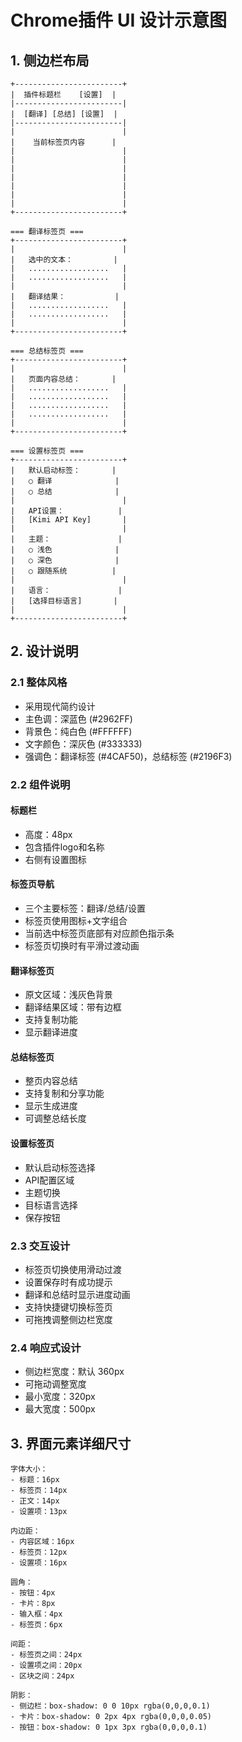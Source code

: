 # Chrome插件 UI 设计示意图

## 1. 侧边栏布局

```
+------------------------+
|  插件标题栏    [设置]  |
|------------------------|
|  [翻译] [总结] [设置]  |
|------------------------|
|                        |
|    当前标签页内容      |
|                        |
|                        |
|                        |
|                        |
|                        |
|                        |
|                        |
+------------------------+

=== 翻译标签页 ===
+------------------------+
|                        |
|   选中的文本：         |
|   ..................   |
|   ..................   |
|                        |
|   翻译结果：           |
|   ..................   |
|   ..................   |
|                        |
+------------------------+

=== 总结标签页 ===
+------------------------+
|                        |
|   页面内容总结：       |
|   ..................   |
|   ..................   |
|   ..................   |
|   ..................   |
|                        |
+------------------------+

=== 设置标签页 ===
+------------------------+
|   默认启动标签：       |
|   ○ 翻译              |
|   ○ 总结              |
|                        |
|   API设置：            |
|   [Kimi API Key]       |
|                        |
|   主题：               |
|   ○ 浅色              |
|   ○ 深色              |
|   ○ 跟随系统          |
|                        |
|   语言：               |
|   [选择目标语言]       |
|                        |
+------------------------+
```

## 2. 设计说明

### 2.1 整体风格
- 采用现代简约设计
- 主色调：深蓝色 (#2962FF)
- 背景色：纯白色 (#FFFFFF)
- 文字颜色：深灰色 (#333333)
- 强调色：翻译标签 (#4CAF50)，总结标签 (#2196F3)

### 2.2 组件说明

#### 标题栏
- 高度：48px
- 包含插件logo和名称
- 右侧有设置图标

#### 标签页导航
- 三个主要标签：翻译/总结/设置
- 标签页使用图标+文字组合
- 当前选中标签页底部有对应颜色指示条
- 标签页切换时有平滑过渡动画

#### 翻译标签页
- 原文区域：浅灰色背景
- 翻译结果区域：带有边框
- 支持复制功能
- 显示翻译进度

#### 总结标签页
- 整页内容总结
- 支持复制和分享功能
- 显示生成进度
- 可调整总结长度

#### 设置标签页
- 默认启动标签选择
- API配置区域
- 主题切换
- 目标语言选择
- 保存按钮

### 2.3 交互设计
- 标签页切换使用滑动过渡
- 设置保存时有成功提示
- 翻译和总结时显示进度动画
- 支持快捷键切换标签页
- 可拖拽调整侧边栏宽度

### 2.4 响应式设计
- 侧边栏宽度：默认 360px
- 可拖动调整宽度
- 最小宽度：320px
- 最大宽度：500px

## 3. 界面元素详细尺寸

```
字体大小：
- 标题：16px
- 标签页：14px
- 正文：14px
- 设置项：13px

内边距：
- 内容区域：16px
- 标签页：12px
- 设置项：16px

圆角：
- 按钮：4px
- 卡片：8px
- 输入框：4px
- 标签页：6px

间距：
- 标签页之间：24px
- 设置项之间：20px
- 区块之间：24px

阴影：
- 侧边栏：box-shadow: 0 0 10px rgba(0,0,0,0.1)
- 卡片：box-shadow: 0 2px 4px rgba(0,0,0,0.05)
- 按钮：box-shadow: 0 1px 3px rgba(0,0,0,0.1)
``` 